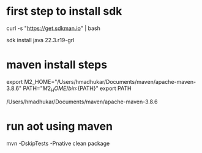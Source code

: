 # first step to install sdk 

curl -s "https://get.sdkman.io" | bash

sdk install java 22.3.r19-grl


# maven install steps

export M2_HOME="/Users/hmadhukar/Documents/maven/apache-maven-3.8.6"
PATH="${M2_HOME}/bin:${PATH}"
export PATH

/Users/hmadhukar/Documents/maven/apache-maven-3.8.6

# run aot using maven
mvn -DskipTests -Pnative clean package 
